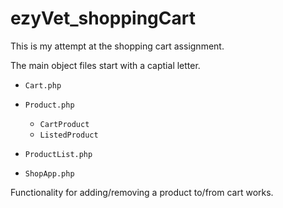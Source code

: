 # ezyVet_shoppingCart

This is my attempt at the shopping cart assignment.

The main object files start with a captial letter.

* `Cart.php`

* `Product.php`
    * `CartProduct`
    * `ListedProduct`

* `ProductList.php`

* `ShopApp.php`

Functionality for adding/removing a product to/from cart works.
